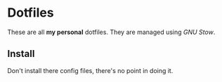 # Dotfiles
These are all **my personal** dotfiles. They are managed using *GNU Stow*.

## Install
Don't install there config files, there's no point in doing it.
